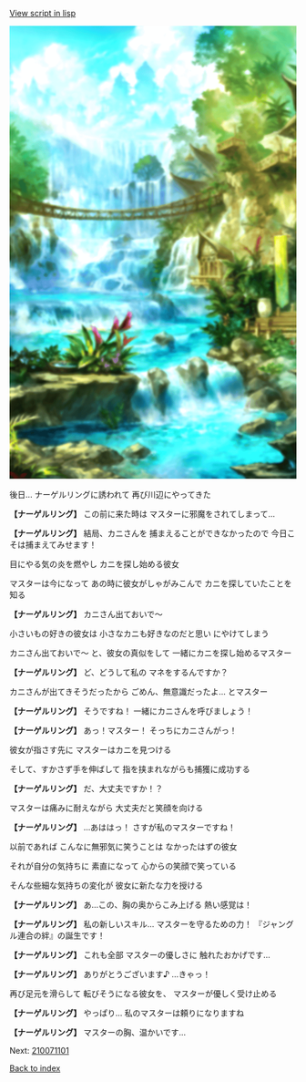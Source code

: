 [View script in lisp](../scripts/210061104.txt)

![sea_jungle_day.png](../images/backgrounds/sea_jungle_day.png)

後日…
ナーゲルリングに誘われて
再び川辺にやってきた

**【ナーゲルリング】**
この前に来た時は
マスターに邪魔をされてしまって…

**【ナーゲルリング】**
結局、カニさんを
捕まえることができなかったので
今日こそは捕まえてみせます！

目にやる気の炎を燃やし
カニを探し始める彼女

マスターは今になって
あの時に彼女がしゃがみこんで
カニを探していたことを知る

**【ナーゲルリング】**
カニさん出ておいで～

小さいもの好きの彼女は
小さなカニも好きなのだと思い
にやけてしまう

カニさん出ておいで～
と、彼女の真似をして
一緒にカニを探し始めるマスター

**【ナーゲルリング】**
ど、どうして私の
マネをするんですか？

カニさんが出てきそうだったから
ごめん、無意識だったよ…
とマスター

**【ナーゲルリング】**
そうですね！
一緒にカニさんを呼びましょう！

**【ナーゲルリング】**
あっ！マスター！
そっちにカニさんがっ！

彼女が指さす先に
マスターはカニを見つける

そして、すかさず手を伸ばして
指を挟まれながらも捕獲に成功する

**【ナーゲルリング】**
だ、大丈夫ですか！？

マスターは痛みに耐えながら
大丈夫だと笑顔を向ける

**【ナーゲルリング】**
…あははっ！
さすが私のマスターですね！

以前であれば
こんなに無邪気に笑うことは
なかったはずの彼女

それが自分の気持ちに
素直になって
心からの笑顔で笑っている

そんな些細な気持ちの変化が
彼女に新たな力を授ける

**【ナーゲルリング】**
あ…この、胸の奥からこみ上げる
熱い感覚は！

**【ナーゲルリング】**
私の新しいスキル…
マスターを守るための力！
『ジャングル連合の絆』の誕生です！

**【ナーゲルリング】**
これも全部
マスターの優しさに
触れたおかげです…

**【ナーゲルリング】**
ありがとうございます♪
…きゃっ！

再び足元を滑らして
転びそうになる彼女を、
マスターが優しく受け止める

**【ナーゲルリング】**
やっぱり…
私のマスターは頼りになりますね

**【ナーゲルリング】**
マスターの胸、温かいです…


Next: [210071101](210071101.md)

[Back to index](index.md)
